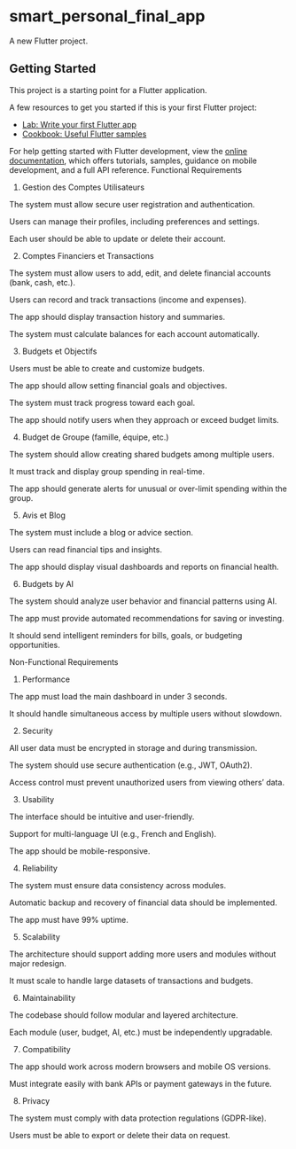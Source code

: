 # smart_personal_final_app

A new Flutter project.

## Getting Started

This project is a starting point for a Flutter application.

A few resources to get you started if this is your first Flutter project:

- [Lab: Write your first Flutter app](https://docs.flutter.dev/get-started/codelab)
- [Cookbook: Useful Flutter samples](https://docs.flutter.dev/cookbook)

For help getting started with Flutter development, view the
[online documentation](https://docs.flutter.dev/), which offers tutorials,
samples, guidance on mobile development, and a full API reference.
Functional Requirements
1. Gestion des Comptes Utilisateurs

The system must allow secure user registration and authentication.

Users can manage their profiles, including preferences and settings.

Each user should be able to update or delete their account.

2. Comptes Financiers et Transactions

The system must allow users to add, edit, and delete financial accounts (bank, cash, etc.).

Users can record and track transactions (income and expenses).

The app should display transaction history and summaries.

The system must calculate balances for each account automatically.

3. Budgets et Objectifs

Users must be able to create and customize budgets.

The app should allow setting financial goals and objectives.

The system must track progress toward each goal.

The app should notify users when they approach or exceed budget limits.

4. Budget de Groupe (famille, équipe, etc.)

The system should allow creating shared budgets among multiple users.

It must track and display group spending in real-time.

The app should generate alerts for unusual or over-limit spending within the group.

5. Avis et Blog

The system must include a blog or advice section.

Users can read financial tips and insights.

The app should display visual dashboards and reports on financial health.

6. Budgets by AI

The system should analyze user behavior and financial patterns using AI.

The app must provide automated recommendations for saving or investing.

It should send intelligent reminders for bills, goals, or budgeting opportunities.

Non-Functional Requirements
1. Performance

The app must load the main dashboard in under 3 seconds.

It should handle simultaneous access by multiple users without slowdown.

2. Security

All user data must be encrypted in storage and during transmission.

The system should use secure authentication (e.g., JWT, OAuth2).

Access control must prevent unauthorized users from viewing others’ data.

3. Usability

The interface should be intuitive and user-friendly.

Support for multi-language UI (e.g., French and English).

The app should be mobile-responsive.

4. Reliability

The system must ensure data consistency across modules.

Automatic backup and recovery of financial data should be implemented.

The app must have 99% uptime.

5. Scalability

The architecture should support adding more users and modules without major redesign.

It must scale to handle large datasets of transactions and budgets.

6. Maintainability

The codebase should follow modular and layered architecture.

Each module (user, budget, AI, etc.) must be independently upgradable.

7. Compatibility

The app should work across modern browsers and mobile OS versions.

Must integrate easily with bank APIs or payment gateways in the future.

8. Privacy

The system must comply with data protection regulations (GDPR-like).

Users must be able to export or delete their data on request.
